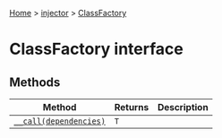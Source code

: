 [Home](./index) &gt; [injector](./injector.md) &gt; [ClassFactory](./injector.classfactory.md)

# ClassFactory interface

## Methods

|  Method | Returns | Description |
|  --- | --- | --- |
|  [`__call(dependencies)`](./injector.classfactory.__call.md) | `T` |  |

